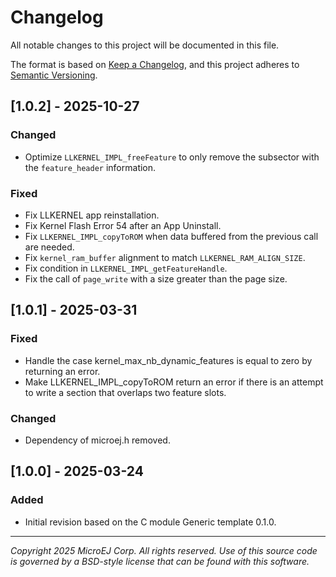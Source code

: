 # Changelog

All notable changes to this project will be documented in this file.

The format is based on [Keep a Changelog](https://keepachangelog.com/en/1.0.0/),
and this project adheres to [Semantic Versioning](https://semver.org/spec/v2.0.0.html).


## [1.0.2] - 2025-10-27

### Changed

- Optimize `LLKERNEL_IMPL_freeFeature` to only remove the subsector with the `feature_header` information.

### Fixed

- Fix LLKERNEL app reinstallation.
- Fix Kernel Flash Error 54 after an App Uninstall.
- Fix `LLKERNEL_IMPL_copyToROM` when data buffered from the previous call are needed.
- Fix `kernel_ram_buffer` alignment to match `LLKERNEL_RAM_ALIGN_SIZE`.
- Fix condition in `LLKERNEL_IMPL_getFeatureHandle`.
- Fix the call of `page_write` with a size greater than the page size.


## [1.0.1] - 2025-03-31

### Fixed

- Handle the case kernel_max_nb_dynamic_features is equal to zero by returning an error.
- Make LLKERNEL_IMPL_copyToROM return an error if there is an attempt to write a section that overlaps two feature slots.

### Changed

- Dependency of microej.h removed.

## [1.0.0] - 2025-03-24

### Added

- Initial revision based on the C module Generic template 0.1.0.

---
_Copyright 2025 MicroEJ Corp. All rights reserved._
_Use of this source code is governed by a BSD-style license that can be found with this software._
